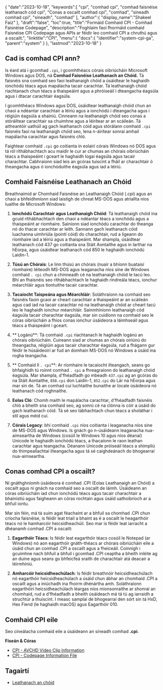 {
   "date":"2023-10-18",
   "keywords":[
"cpi",
"comhad cpi",
"comhad faisnéise leathanach cód cpi",
"Conas a oscailt comhad cpi",
"comhad",
"síneadh comhad cpi",
"síneadh",
"comhad"
],
   "author":{
      "display_name":"Shakeel Faiz"
},
   "draft":"false",
   "toc":true,
   "title":"Formáid Comhaid CPI - Comhad Faisnéise Codepage",
   "description":"Foghlaim faoi fhormáid comhaid Faisnéise CPI Codepage agus APIs ar féidir leo comhaid CPI a chruthú agus a oscailt.",
   "linktitle":"CPI",
   "menu":{
      "docs":{
         "identifier":"system-cpi-ga",
         "parent":"system"
}
},
   "lastmod":"2023-10-18"
}

## Cad is comhad CPI ann?

Is éard atá i gcomhad `.cpi`, i gcomhthéacs córais oibriúcháin Microsoft Windows agus DOS, ná **Comhad Faisnéise Leathanach an Chóid.** Tá faisnéis sna comhaid seo faoi leathanaigh chóid a úsáidtear le haghaidh ionchódú téacs agus mapálacha tacair carachtar. Tá leathanaigh chóid riachtanach chun téacs a thaispeáint agus a phróiseáil i dteangacha éagsúla agus i dtacar carachtair éagsúla.

I gcomhthéacs Windows agus DOS, úsáidtear leathanaigh chóid chun an chaoi a ndéantar carachtair a léiriú agus a ionchódú i dteangacha agus i réigiúin éagsúla a shainiú. Cinneann na leathanaigh chóid seo conas a stóráiltear carachtair sa chuimhne agus a léirítear ar an scáileán. Tá aitheantóir uathúil ag gach leathanach cóid agus stórálann comhaid `.cpi` faisnéis faoi na leathanaigh chóid seo, lena n-áirítear sonraí amhail mapálacha carachtar agus faisnéis chló.

Faightear comhaid `.cpi` go coitianta in eolairí córais Windows nó DOS agus tá ról ríthábhachtach acu maidir le cur ar chumas an chórais oibriúcháin téacs a thaispeáint i gceart le haghaidh logaí éagsúla agus tacair charachtar. Cabhraíonn siad leis an gcóras tuiscint a fháil ar charachtair ó theangacha agus ó ionchóduithe éagsúla agus iad a léiriú.

## Comhaid Faisnéise Leathanach an Chóid

Breathnaímid ar Chomhaid Faisnéise an Leathanaigh Chóid (.cpi) agus an chaoi a bhfeidhmíonn siad laistigh de chreat MS-DOS agus atriallta níos luaithe de Microsoft Windows:

1.  **Ionchódú Carachtair agus Leathanaigh Chóid**: Tá leathanaigh chóid ina gcuid ríthábhachtach den chaoi a ndéantar téacs a ionchódú agus a thaispeáint ar ríomhaire. Sainíonn siad ionchódú carachtar do theanga nó do thacar carachtar ar leith. Sannann gach leathanach cóid luachanna uimhriúla (pointí cóid) do charachtair, rud a ligeann do ríomhaire iad a léiriú agus a thaispeáint. Mar shampla, úsáidtear leathanach cód 437 go coitianta sna Stáit Aontaithe agus in Iarthar na hEorpa, agus úsáidtear leathanach cód 850 le haghaidh ionchódú Laidin-1.
    
2.  **Túsú an Chórais**: Le linn thúsú an chórais (nuair a bhíonn buataisí ríomhaire) léiteodh MS-DOS agus leaganacha níos sine de Windows comhaid `. cpi` chun a chinneadh cé na leathanaigh chóid le tacú leo. Bhí an fhaisnéis seo ríthábhachtach le haghaidh rindreála téacs, ionchur méarchláir agus tiontuithe tacair carachtar.
    
3.  **Tacaíocht Taispeána agus Méarchláir**: Soláthraíonn na comhaid seo faisnéis faoin gcaoi ar cheart carachtair a thaispeáint ar an scáileán agus cad iad na tacair carachtar nó na leathanaigh chóid ar cheart tacú leo le haghaidh ionchur méarchláir. Sainmhíníonn leathanaigh cód éagsúla tacair charachtar éagsúla, mar sin cuidíonn na comhaid seo le córas oibriúcháin a fhios conas ionchur úsáideora a láimhseáil agus téacs a thaispeáint i gceart.
    
4.  ** Logánú**: Tá comhaid `.cpi` riachtanach le haghaidh logánú an chórais oibriúcháin. Cuireann siad ar chumas an chórais oiriúnú do theangacha, réigiúin agus tacair charachtar éagsúla, rud a fhágann gur féidir le húsáideoirí ar fud an domhain MS-DOS nó Windows a úsáid ina rogha teangacha.
    
5.  ** Comhaid Il `. cpi`**: Ar ríomhaire le tacaíocht ilteangach, seans go bhfaighidh tú roinnt comhad `. cpi` a fhreagraíonn do leathanaigh chóid éagsúla. Mar shampla, d'fhéadfadh go mbeadh `437.cpi` ag an gcóras do na Stáit Aontaithe, `850.cpi` don Laidin-1, `852.cpi` do Lár na hEorpa agus mar sin de. Tá an comhad cuí luchtaithe bunaithe ar locale úsáideora nó leathanach cód roghnaithe.
    
6.  **Eolas Cló**: Chomh maith le mapálacha carachtar, d'fhéadfadh faisnéis chló a bheith sna comhaid seo, ag sonrú cé na clónna is cóir a úsáid do gach leathanach cóid. Tá sé seo tábhachtach chun téacs a sholáthar i stíl agus méid cuí.
    
7.  **Córais Legacy**: bhí comhaid `.cpi` níos coitianta i leaganacha níos sine de MS-DOS agus Windows. Is gnách go n-úsáideann leaganacha nua-aimseartha de Windows (cosúil le Windows 10 agus níos déanaí) Unicode le haghaidh ionchódú téacs, a thacaíonn le raon leathan carachtar agus teangacha. Déanann Unicode próiseáil téacs a shimpliú do thimpeallachtaí ilteangacha agus tá sé caighdeánach do bhogearraí nua-aimseartha.

## Conas comhad CPI a oscailt?

Ní gnáthghníomh úsáideora é comhad .CPI (Eolas Leathanaigh an Chóid) a oscailt agus ní gnách na comhaid seo a oscailt de láimh. Úsáideann an córas oibriúcháin iad chun ionchódú téacs agus tacair charachtair a bhainistiú agus faigheann an córas rochtain agus úsáid uathoibríoch ar a bhfuil iontu.

Mar sin féin, má tá suim agat féachaint ar a bhfuil sa chomhad .CPI chun críocha faisnéise, is féidir leat triail a bhaint as é a oscailt le heagarthóir téacs nó le hamharcóir heicsidheachúil. Seo mar is féidir leat iarracht a dhéanamh comhad .CPI a oscailt:

1.  **Eagarthóir Téacs**: Is féidir leat eagarthóir téacs cosúil le Notepad (ar Windows) nó aon eagarthóir gnáth-théacs ar chórais oibriúcháin eile a úsáid chun an comhad .CPI a oscailt agus a fheiceáil. Coinnigh i gcuimhne nach bhfuil a bhfuil i gcomhad .CPI ceaptha a bheith inléite ag an duine agus seans go bhfeicfeá sraith de charachtair atá deacair a léirmhíniú.
    
2.  **Amharcóir heicsidheachúlach**: Is féidir breathnóir heicsidheachúlach nó eagarthóir heicsidheachúlach a úsáid chun ábhar an chomhaid .CPI a oscailt agus a iniúchadh ina fhoirm dhénártha amh. Soláthraíonn eagarthóirí heicsidheachúlach léargas níos mionsonraithe ar shonraí an chomhaid, rud a d'fhéadfadh a bheith úsáideach má tá tú ag iarraidh a struchtúr a thuiscint. I measc samplaí de bhogearraí den sórt sin tá HxD, Hex Fiend (le haghaidh macOS) agus Eagarthóir 010.

## Comhaid CPI eile

Seo cineálacha comhaid eile a úsáideann an síneadh comhad **.cpi**.

**Físeán & Córas**
- [CPI - AVCHD Video Clip Information](/video/cpi/)
- [CPI - Codepage Information File](/system/cpi/)

## Tagairtí
* [Leathanach an chóid]( https://ga.wikipedia.org/wiki/Code_page)


